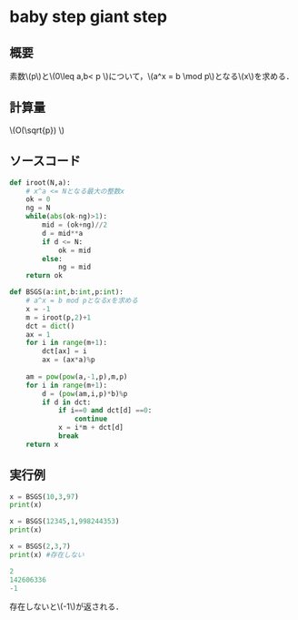 # baby step giant step

## 概要
素数\\(p\\)と\\(0\leq a,b< p \\)について，\\(a^x = b \mod p\\)となる\\(x\\)を求める．

## 計算量
\\(O(\sqrt{p}) \\)

## ソースコード
```python
def iroot(N,a):
    # x^a <= Nとなる最大の整数x
    ok = 0
    ng = N
    while(abs(ok-ng)>1):
        mid = (ok+ng)//2
        d = mid**a
        if d <= N:
            ok = mid
        else:
            ng = mid
    return ok 

def BSGS(a:int,b:int,p:int):
    # a^x = b mod pとなるxを求める
    x = -1
    m = iroot(p,2)+1
    dct = dict()
    ax = 1
    for i in range(m+1):
        dct[ax] = i
        ax = (ax*a)%p
    
    am = pow(pow(a,-1,p),m,p)
    for i in range(m+1):
        d = (pow(am,i,p)*b)%p
        if d in dct:
            if i==0 and dct[d] ==0:
                continue
            x = i*m + dct[d]
            break
    return x
```

## 実行例
```python
x = BSGS(10,3,97)
print(x)

x = BSGS(12345,1,998244353)
print(x)

x = BSGS(2,3,7)
print(x) #存在しない
```
```python
2
142606336
-1
```
存在しないと\\(-1\\)が返される．
